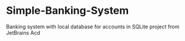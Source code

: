 # Simple-Banking-System
Banking system with local database for accounts in SQLite project from JetBrains Acd
